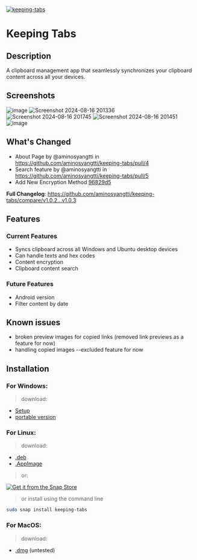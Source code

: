 <a href="https://snapcraft.io/keeping-tabs">
  <img alt="keeping-tabs" src="https://snapcraft.io/keeping-tabs/badge.svg" />
</a>

# Keeping Tabs

## Description

 A clipboard management app that seamlessly synchronizes your clipboard content across all your devices.
 

## Screenshots

![image](https://github.com/user-attachments/assets/054ee953-7c3f-49b5-b78b-6a564b140dfc)
![Screenshot 2024-08-16 201336](https://github.com/user-attachments/assets/4ca071fc-1078-4cd4-8563-89a3c3447bf8)
![Screenshot 2024-08-16 201745](https://github.com/user-attachments/assets/5a2a4f72-5ef3-47b2-a3a6-5c65ff329857)
![Screenshot 2024-08-16 201451](https://github.com/user-attachments/assets/fe7edc39-8c6a-4366-8309-4222c7ffe5f6)
![image](https://github.com/user-attachments/assets/5b620ea2-3628-44d8-a03e-9a63d55e361c)


## What's Changed
* About Page by @aminosyangtti in https://github.com/aminosyangtti/keeping-tabs/pull/4
* Search feature by @aminosyangtti in https://github.com/aminosyangtti/keeping-tabs/pull/5
* Add New Encryption Method [96829d5](https://github.com/aminosyangtti/keeping-tabs/commit/96829d557758239b3f4ab874d9171224547f9c9b)

**Full Changelog**: https://github.com/aminosyangtti/keeping-tabs/compare/v1.0.2...v1.0.3

## Features

### Current Features

- Syncs clipboard across all Windows and Ubuntu desktop devices
- Can handle texts and hex codes
- Content encryption
- Clipboard content search
  
### Future Features

- Android version
- Filter content by date
  



## Known issues

   - broken preview images for copied links (removed link previews as a feature for now)
   - handling copied images --excluded feature for now

    

## Installation

 ### For Windows:
  > download: 
   - [Setup](https://github.com/aminosyangtti/keeping-tabs/releases/download/v1.0.4/Keeping-Tabs-Setup-1.0.4.exe)
   - [portable version](https://github.com/aminosyangtti/keeping-tabs/releases/download/v1.0.4/Keeping-Tabs-1.0.4.exe)
    
 ### For Linux:
  
  > download: 
  - [.deb](https://github.com/aminosyangtti/keeping-tabs/releases/download/v1.0.3/keeping-tabs_1.0.3_amd64.deb)
  - [.AppImage](https://github.com/aminosyangtti/keeping-tabs/releases/download/v1.0.3/Keeping.Tabs-1.0.3.AppImage)
    
  > or:

   <a href="https://snapcraft.io/keeping-tabs"><img alt="Get it from the Snap Store" src="https://snapcraft.io/static/images/badges/en/snap-store-black.svg" /></a>

  > or install using the command line
  ```bash
sudo snap install keeping-tabs
```


 ### For MacOS:
  
  > download: 
  - [.dmg](https://github.com/aminosyangtti/keeping-tabs/releases/download/v1.0.4/Keeping-Tabs-1.0.4-arm64.dmg) (untested)
